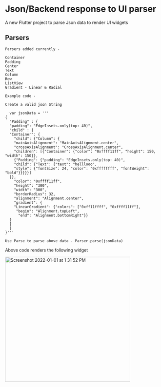 # Json/Backend response to UI parser

A new Flutter project to parse Json data to render UI widgets


## Parsers

```
Parsers added currently - 

Container
Padding
Center
Text
Column
Row
ListView
Gradient - Linear & Radial

Example code - 

Create a valid json String 

  var jsonData = '''
{
  "Padding" : {
  "padding": "EdgeInsets.only(top: 40)",
  "child" : {
  "Container": {
    "child": {"Column": {
    "mainAxisAlignment": "MainAxisAlignment.center",
    "crossAxisAlignment": "CrossAxisAlignment.center",
    "children": [{"Container": {"color": "0xffff11ff", "height": 150, "width": 150}},
    {"Padding": {"padding": "EdgeInsets.only(top: 40)",
    "child": {"Text": {"text": "helllooo", 
    "style": {"fontSize": 24, "color": "0xffffffff", "fontWeight": "bold"}}}}}]
  }},
    "color": "0xffff11ff",
    "height": "300",
    "width": "300",
    "borderRadius": 32,
    "alignment": "Alignment.center",
    "gradient": {
    "LinearGradient": {"colors": ["0xff11ffff", "0xffff11ff"],
     "begin": "Alignment.topLeft",
      "end": "Alignment.bottomRight"}} 
  }
  }
  }
}'''

Use Parse to parse above data - Parser.parse(jsonData)
```

Above code renders the following widget 

<img width="410" alt="Screenshot 2022-01-01 at 1 31 52 PM" src="https://user-images.githubusercontent.com/40237701/147846586-ab143c8b-7a84-4ae6-b153-28e013ea6267.png">

